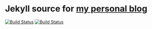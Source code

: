 # Jekyll source for [my personal blog](https://it-memo.ru/)
[![Build Status](https://travis-ci.org/IMucaMI/imucami.github.io.svg?branch=master)](https://travis-ci.org/IMucaMI/imucami.github.io)
[![Build Status](https://travis-ci.org/IMucaMI/imucami.github.io.svg?branch=develop)](https://travis-ci.org/IMucaMI/imucami.github.io)